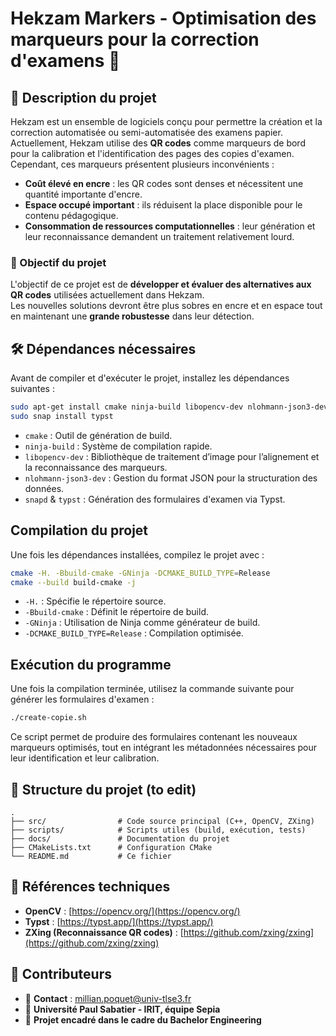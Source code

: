 # Hekzam Markers - Optimisation des marqueurs pour la correction d'examens 📄

## 📌 Description du projet
Hekzam est un ensemble de logiciels conçu pour permettre la création et la correction automatisée ou semi-automatisée des examens papier.  
Actuellement, Hekzam utilise des **QR codes** comme marqueurs de bord pour la calibration et l'identification des pages des copies d'examen. Cependant, ces marqueurs présentent plusieurs inconvénients :
- **Coût élevé en encre** : les QR codes sont denses et nécessitent une quantité importante d'encre.
- **Espace occupé important** : ils réduisent la place disponible pour le contenu pédagogique.
- **Consommation de ressources computationnelles** : leur génération et leur reconnaissance demandent un traitement relativement lourd.

### 🎯 Objectif du projet
L'objectif de ce projet est de **développer et évaluer des alternatives aux QR codes** utilisées actuellement dans Hekzam.  
Les nouvelles solutions devront être plus sobres en encre et en espace tout en maintenant une **grande robustesse** dans leur détection.  

## 🛠️ Dépendances nécessaires
Avant de compiler et d'exécuter le projet, installez les dépendances suivantes :

```sh
sudo apt-get install cmake ninja-build libopencv-dev nlohmann-json3-dev snapd
sudo snap install typst
```

- `cmake` : Outil de génération de build.
- `ninja-build` : Système de compilation rapide.
- `libopencv-dev` : Bibliothèque de traitement d’image pour l’alignement et la reconnaissance des marqueurs.
- `nlohmann-json3-dev` : Gestion du format JSON pour la structuration des données.
- `snapd` & `typst` : Génération des formulaires d'examen via Typst.


## Compilation du projet
Une fois les dépendances installées, compilez le projet avec :

```sh
cmake -H. -Bbuild-cmake -GNinja -DCMAKE_BUILD_TYPE=Release
cmake --build build-cmake -j
```

- `-H.` : Spécifie le répertoire source.
- `-Bbuild-cmake` : Définit le répertoire de build.
- `-GNinja` : Utilisation de Ninja comme générateur de build.
- `-DCMAKE_BUILD_TYPE=Release` : Compilation optimisée.

## Exécution du programme
Une fois la compilation terminée, utilisez la commande suivante pour générer les formulaires d'examen :

```sh
./create-copie.sh
```

Ce script permet de produire des formulaires contenant les nouveaux marqueurs optimisés, tout en intégrant les métadonnées nécessaires pour leur identification et leur calibration.


## 📂 Structure du projet (to edit)
```
.
├── src/                # Code source principal (C++, OpenCV, ZXing)
├── scripts/            # Scripts utiles (build, exécution, tests)
├── docs/               # Documentation du projet
├── CMakeLists.txt      # Configuration CMake
└── README.md           # Ce fichier
```

## 📖 Références techniques
- **OpenCV** : [https://opencv.org/](https://opencv.org/)  
- **Typst** : [https://typst.app/](https://typst.app/)  
- **ZXing (Reconnaissance QR codes)** : [https://github.com/zxing/zxing](https://github.com/zxing/zxing)  


## 🤝 Contributeurs
- 📧 **Contact** : [millian.poquet@univ-tlse3.fr](mailto:millian.poquet@univ-tlse3.fr)  
- 🔬 **Université Paul Sabatier - IRIT, équipe Sepia**  
- 📍 **Projet encadré dans le cadre du Bachelor Engineering**  
